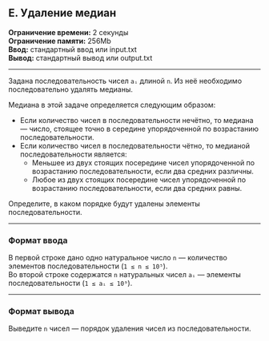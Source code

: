 ## E. Удаление медиан

**Ограничение времени:** 2 секунды  
**Ограничение памяти:** 256Mb  
**Ввод:** стандартный ввод или input.txt  
**Вывод:** стандартный вывод или output.txt

---

Задана последовательность чисел `aᵢ` длиной `n`. Из неё необходимо последовательно удалять медианы.

Медиана в этой задаче определяется следующим образом:

- Если количество чисел в последовательности нечётно, то медиана — число, стоящее точно в середине упорядоченной по возрастанию последовательности.
- Если количество чисел в последовательности чётно, то медианой последовательности является:
  - Меньшее из двух стоящих посередине чисел упорядоченной по возрастанию последовательности, если два средних различны.
  - Любое из двух стоящих посередине чисел упорядоченной по возрастанию последовательности, если два средних равны.

Определите, в каком порядке будут удалены элементы последовательности.

---

### Формат ввода

В первой строке дано одно натуральное число `n` — количество элементов последовательности (`1 ≤ n ≤ 10⁵`).  
Во второй строке содержатся `n` натуральных чисел `aᵢ` — элементы последовательности (`1 ≤ aᵢ ≤ 10⁹`).

---

### Формат вывода

Выведите `n` чисел — порядок удаления чисел из последовательности.